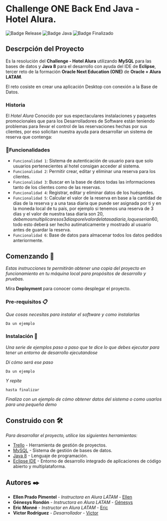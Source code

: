 # Challenge ONE Back End Java - Hotel Alura.

![Badge Release](https://img.shields.io/badge/Release%20Date:-Mayo-blue)
![Badge Java](https://img.shields.io/badge/Java:-8-blue)
![Badge Finalizado](https://img.shields.io/badge/Status:-Finalizado-blue)

## Descrpción del Proyecto

Es la resolución del **Challenge - Hotel Alura** utilizando **MySQL** para las bases de datos y **Java 8** para el desarrollo con ayuda del IDE de **Eclipse**, tercer reto de la formación **Oracle Next Education (ONE)** de **Oracle + Alura LATAM**.

El reto cosiste en crear una aplicación Desktop con conexión a la Base de Datos.

### Historia

El _Hotel Alura_ Conocido por sus espectaculares instalaciones y paquetes promocionales que para los Desarrolladores de Software están teniendo problemas para llevar el control de las reservaciones hechas por sus clientes, por eso solicitan nuestra ayuda para desarrollar un sistema de reserva que contenga:

### :hammer:Funcionalidades

- `Funcionalidad 1`: Sistema de autenticación de usuario para que solo usuarios pertenecientes al hotel consigan acceder al sistema.
- `Funcionalidad 2`: Permitir crear, editar y eliminar una reserva para los clientes.
- `Funcionalidad 3`: Buscar en la base de datos todas las informaciones tanto de los clientes como de las reservas.
- `Funcionalidad 4`: Registrar, editar y eliminar datos de los huéspedes.
- `Funcionalidad 5`: Calcular el valor de la reserva en base a la cantidad de días de la reserva y a una tasa diaria que puede ser asignada por ti y en la moneda local de tu país, por ejemplo si tenemos una reserva de 3 días y el valor de nuestra tasa diaria son 20$, debemos multiplicar esos 3 días por el valor de la tasa diaria, lo que serian 60$, todo esto deberá ser hecho autimaticamente y mostrado al usuario antes de guardar la reserva.
- `Funcionalidad 6`: Base de datos para almacenar todos los datos pedidos anteriormente.

## Comenzando 🚀

_Estas instrucciones te permitirán obtener una copia del proyecto en funcionamiento en tu máquina local para propósitos de desarrollo y pruebas._

Mira **Deployment** para conocer como desplegar el proyecto.


### Pre-requisitos 📋

_Que cosas necesitas para instalar el software y como instalarlas_

```
Da un ejemplo
```

### Instalación 🔧

_Una serie de ejemplos paso a paso que te dice lo que debes ejecutar para tener un entorno de desarrollo ejecutandose_

_Dí cómo será ese paso_

```
Da un ejemplo
```

_Y repite_

```
hasta finalizar
```

_Finaliza con un ejemplo de cómo obtener datos del sistema o como usarlos para una pequeña demo_

## Construido con 🛠️

_Para desarrollar el proyecto, utilice las siguientes herramientas:_

* [Trello](https://trello.com/es) - Herramienta de gestión de proyectos.
* [MySQL](https://www.mysql.com/) - Sistema de gestión de bases de datos.
* [Java 8](https://www.java.com/es/) - Lenguaje de programación.
* [Eclipse IDE](https://eclipseide.org/) -  Entorno de desarrollo integrado de aplicaciones de código abierto y multiplataforma.

## Autores ✒️

* **Ellen Prado Pimentel** - *Instructora en Alura LATAM* - [Ellen](https://www.linkedin.com/in/ellen-p-pimentel/)
* **Génesys Rondón** - *Instructora en Alura LATAM* - [Génesys](https://www.linkedin.com/in/genesysrondon914762182/)
* **Eric Monné** - *Instructor en Alura LATAM* - [Eric](https://www.linkedin.com/in/ericmonnefo/)
* **Victor Rodríguez** - *Desarrollador* - [Victor](https://www.linkedin.com/in/victor-manuel-rdz-l/)
